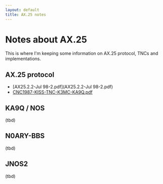 ```yaml
---
layout: default
title: AX.25 notes
---
```


# Notes about AX.25

This is where I'm keeping some information on AX.25 protocol, TNCs and
implementations.

## AX.25 protocol

 * [AX25.2.2-Jul 98-2.pdf](AX25.2.2-Jul 98-2.pdf)
 * [CNC1987-KISS-TNC-K3MC-KA9Q.pdf](CNC1987-KISS-TNC-K3MC-KA9Q.pdf)

## KA9Q / NOS

(tbd)

## N0ARY-BBS

(tbd)

## JNOS2

(tbd)

